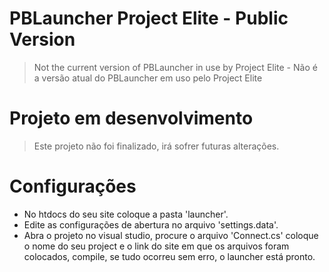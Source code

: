 # PBLauncher Project Elite - Public Version
> Not the current version of PBLauncher in use by Project Elite - Não é a versão atual do PBLauncher em uso pelo Project Elite

# Projeto em desenvolvimento
> Este projeto não foi finalizado, irá sofrer futuras alterações.

# Configurações
* No htdocs do seu site coloque a pasta 'launcher'.
* Edite as configurações de abertura no arquivo 'settings.data'.
* Abra o projeto no visual studio, procure o arquivo 'Connect.cs' coloque o nome do seu project e o link do site em que os arquivos foram colocados, compile, se tudo ocorreu sem erro, o launcher está pronto.
